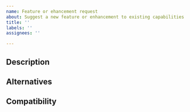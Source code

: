 ```yaml
---
name: Feature or ehancement request
about: Suggest a new feature or enhancement to existing capabilities
title: ''
labels: ''
assignees: ''

---
```


## Description
<!--What is the feature or enhancement?-->


## Alternatives
<!--If alternative solutions have been considered, describe them here and the reasoning for the chosen solution --->


## Compatibility
<!--Will the enhancement change existing APIs or add something new?-->
